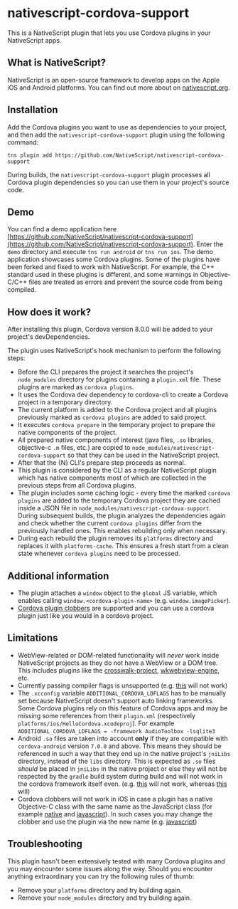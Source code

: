 # nativescript-cordova-support
This is a NativeScript plugin that lets you use Cordova plugins in your NativeScript apps.

## What is NativeScript?
NativeScript is an open-source framework to develop apps on the Apple iOS and Android platforms. You can find out more about on [nativescript.org](https://www.nativescript.org/).

## Installation
Add the Cordova plugins you want to use as dependencies to your project, and then add the `nativescript-cordova-support` plugin using the following command:
```
tns plugin add https://github.com/NativeScript/nativescript-cordova-support
```
During builds, the `nativescript-cordova-support` plugin processes all Cordova plugin dependencies so you can use them in your project's source code.

## Demo
You can find a demo application here [https://github.com/NativeScript/nativescript-cordova-support](https://github.com/NativeScript/nativescript-cordova-support). Enter the `demo` directory and execute `tns run android` or `tns run ios`. The demo application showcases some Cordova plugins. Some of the plugins have been forked and fixed to work with NativeScript. For example, the C++ standard used in these plugins is different, and some warnings in Objective-C/C++ files are treated as errors and prevent the source code from being compiled.

## How does it work?
After installing this plugin, Cordova version 8.0.0 will be added to your project's devDependencies.

The plugin uses NativeScript's hook mechanism to perform the following steps:

* Before the CLI prepares the project it searches the project's `node_modules` directory for plugins containing a `plugin.xml` file. These plugins are marked as `cordova plugins`.
* It uses the Cordova dev dependency to cordova-cli to create a Cordova project in a temporary directory.
* The current platform is added to the Cordova project and all plugins previously marked as `cordova plugins` are added to said project.
* It executes `cordova prepare` in the temporary project to prepare the native components of the project.
* All prepared native components of interest (java files, `.so` libraries, objective-c `.m` files, etc.) are copied to `node_modules/nativescript-cordova-support` so that they can be used in the NativeScript project.
* After that the {N} CLI's prepare step proceeds as normal.
* This plugin is considered by the CLI as a regular NativeScript plugin which has native components most of which are collected in the previous steps from all Cordova plugins.
* The plugin includes some caching logic - every time the marked `cordova plugins` are added to the temporary Cordova project they are cached inside a JSON file in `node_modules/nativescript-cordova-support`. During subsequent builds, the plugin analyzes the dependencies again and check whether the current `cordova plugins` differ from the previously handled ones. This enables rebuilding only when necessary.
* During each rebuild the plugin removes its `platforms` directory and replaces it with `platforms-cache`. This ensures a fresh start from a clean state whenever `cordova plugins` need to be processed.

## Additional information
* The plugin attaches a `window` object to the `global` JS variable, which enables calling `window.<cordova-plugin-name>` (e.g. `window.imagePicker`).
* [Cordova plugin clobbers](https://cordova.apache.org/docs/en/latest/plugin_ref/spec.html#clobbers) are supported and you can use a cordova plugin just like you would in a cordova project.

## Limitations
* WebView-related or DOM-related functionality will *never* work inside NativeScript projects as they do not have a WebView or a DOM tree. This includes plugins like the [crosswalk-project](https://github.com/crosswalk-project/cordova-plugin-crosswalk-webview), [wkwebview-engine](https://github.com/apache/cordova-plugin-wkwebview-engine), etc.
* Currently passing compiler flags is unsupported (e.g. [this](https://github.com/heigeo/cordova-plugin-tensorflow/blob/9c8b74c81a642b1381be517de8f22e0caa649180/plugin.xml#L41) will not work)
* The `.xcconfig` variable `ADDITIONAL_CORDOVA_LDFLAGS` has to be manually set because NativeScript doesn't support auto linking frameworks. Some Cordova plugins rely on this feature of Cordova apps and may be missing some references from their `plugin.xml` (respectively `platforms/ios/HelloCordova.xcodeproj`). For example `ADDITIONAL_CORDOVA_LDFLAGS = -framework AudioToolbox -lsqlite3`
* Android `.so` files are taken into account **only** if they are compatible with `cordova-android` version `7.0.0` and above. This means they should be referenced in such a way that they end up in the native project's `jniLibs` directory, instead of the `libs` directory. This is expected as `.so` files *should* be placed in `jniLibs` in the native project or else they will not be respected by the `gradle` build system during build and will not work in the cordova framework itself even. (e.g. [this](https://github.com/heigeo/cordova-plugin-tensorflow/blob/9c8b74c81a642b1381be517de8f22e0caa649180/plugin.xml#L27) will not work, whereas [this](https://github.com/Mitko-Kerezov/cordova-plugin-tensorflow/blob/212213257363df829de4b7b2d11434c033f5af0a/plugin.xml#L27) will)
* Cordova clobbers will not work in iOS in case a plugin has a native Objective-C class with the same name as the JavaScript class (for example [native](https://github.com/heigeo/cordova-plugin-tensorflow/blob/9c8b74c81a642b1381be517de8f22e0caa649180/src/ios/TensorFlow.h#L9) and [javascript](https://github.com/heigeo/cordova-plugin-tensorflow/blob/9c8b74c81a642b1381be517de8f22e0caa649180/plugin.xml#L13)). In such cases you may change the clobber and use the plugin via the new name (e.g. [javascript](https://github.com/Mitko-Kerezov/cordova-plugin-tensorflow/blob/21e64afbc25a87628316cfb1c9fbcc7f7b9c4494/plugin.xml#L13))

## Troubleshooting
This plugin hasn't been extensively tested with many Cordova plugins and you may encounter some issues along the way. Should you encounter anything extraordinary you can try the following rules of thumb:
* Remove your `platforms` directory and try building again.
* Remove your `node_modules` directory and try building again.
